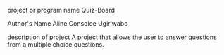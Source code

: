 project or program name
Quiz-Board

Author's Name
Aline Consolee Ugiriwabo

description of project
A project that allows the user to answer questions from a multiple choice questions.